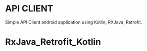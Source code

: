 # API CLIENT
Simple API Client android application using Kotlin, RXJava, Retrofit.
# RxJava_Retrofit_Kotlin
